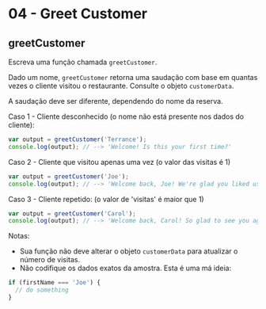 # 04 - Greet Customer

## greetCustomer

Escreva uma função chamada `greetCustomer`.

Dado um nome, `greetCustomer` retorna uma saudação com base em quantas vezes o cliente visitou o restaurante. Consulte o objeto `customerData`.

A saudação deve ser diferente, dependendo do nome da reserva.

Caso 1 - Cliente desconhecido \(o nome não está presente nos dados do cliente\):

```javascript
var output = greetCustomer('Terrance');
console.log(output); // --> 'Welcome! Is this your first time?'
```

Caso 2 - Cliente que visitou apenas uma vez \(o valor das visitas é 1\)

```javascript
var output = greetCustomer('Joe');
console.log(output); // --> 'Welcome back, Joe! We're glad you liked us the first time!'
```

Caso 3 - Cliente repetido: \(o valor de 'visitas' é maior que 1\)

```javascript
var output = greetCustomer('Carol');
console.log(output); // --> 'Welcome back, Carol! So glad to see you again!'
```

Notas:

* Sua função não deve alterar o objeto `customerData` para atualizar o número de visitas.
* Não codifique os dados exatos da amostra. Esta é uma má ideia:

```javascript
if (firstName === 'Joe') {
  // do something
}
```

